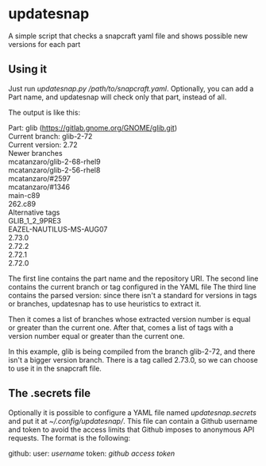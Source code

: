 # updatesnap

A simple script that checks a snapcraft yaml file and shows possible new versions for each part

## Using it

Just run *updatesnap.py /path/to/snapcraft.yaml*. Optionally, you can add a Part name, and updatesnap
will check only that part, instead of all.

The output is like this:

  Part: glib (https://gitlab.gnome.org/GNOME/glib.git)  
    Current branch: glib-2-72  
    Current version: 2.72  
    Newer branches  
      mcatanzaro/glib-2-68-rhel9  
      mcatanzaro/glib-2-56-rhel8  
      mcatanzaro/#2597  
      mcatanzaro/#1346  
      main-c89  
      262.c89  
    Alternative tags  
      GLIB_1_2_9PRE3  
      EAZEL-NAUTILUS-MS-AUG07  
      2.73.0  
      2.72.2  
      2.72.1  
      2.72.0  

The first line contains the part name and the repository URI.
The second line contains the current branch or tag configured in the YAML file
The third line contains the parsed version: since there isn't a standard for versions
in tags or branches, updatesnap has to use heuristics to extract it.

Then it comes a list of branches whose extracted version number is equal or greater
than the current one. After that, comes a list of tags with a version number equal or
greater than the current one.

In this example, glib is being compiled from the branch glib-2-72, and there isn't a
bigger version branch. There is a tag called 2.73.0, so we can choose to use it in
the snapcraft file.

## The .secrets file

Optionally it is possible to configure a YAML file named *updatesnap.secrets* and put it
at *~/.config/updatesnap/*. This file can contain a Github username and token to
avoid the access limits that Github imposes to anonymous API requests. The format
is the following:

github:
    user: *username*
    token: *github access token*
